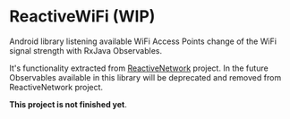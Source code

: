 # ReactiveWiFi (WIP)

Android library listening available WiFi Access Points change of the WiFi signal strength with RxJava Observables.

It's functionality extracted from [ReactiveNetwork](https://github.com/pwittchen/ReactiveNetwork) project.
In the future Observables available in this library will be deprecated and removed from ReactiveNetwork project.

**This project is not finished yet**.